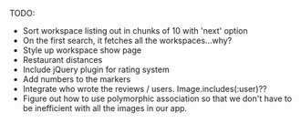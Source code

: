 TODO:

- Sort workspace listing out in chunks of 10 with 'next' option
- On the first search, it fetches all the workspaces...why?
- Style up workspace show page
- Restaurant distances
- Include jQuery plugin for rating system
- Add numbers to the markers
- Integrate who wrote the reviews / users. Image.includes(:user)??
- Figure out how to use polymorphic association so that we don't have to be inefficient with all the images in our app.
